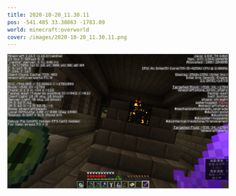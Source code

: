 ```yaml
---
title: 2020-10-20_11.30.11
pos: -541.485 33.38863 -1783.09
world: minecraft:overworld
cover: /images/2020-10-20_11.30.11.png
---
```


![](/images/2020-10-20_11.30.11.png)
